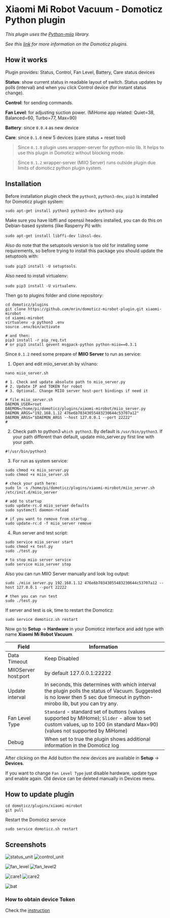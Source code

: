 
# Xiaomi Mi Robot Vacuum - Domoticz Python plugin

*This plugin uses the [Python-miio](https://github.com/rytilahti/python-miio) library.*

*See this [link](https://www.domoticz.com/wiki/Using_Python_plugins) for more information on the Domoticz plugins.*

## How it works

Plugin provides: Status, Control, Fan Level, Battery, Care status devices

**Status**: show current status in readable layout of switch. Status updates by polls 
(interval) and when you click Control device (for instant status change).

**Control**: for sending commands.

**Fan Level**: for adjusting suction power. (MiHome app related: Quiet=38, Balanced=60, Turbo=77, Max=90)

**Battery**: since ```0.0.4``` as new device

**Care**: since ```0.1.0``` new 5 devices (care status + reset tool)

>Since ```0.1.0``` plugin uses wrapper-server for python-miio lib. It helps to use this plugin in Domoticz without blocking mode.

>Since ```0.1.2``` wrapper-server (MIIO Server) runs outside plugin due limits of domoticz python plugin system.

## Installation

Before installation plugin check the `python3`, `python3-dev`, `pip3` is installed for Domoticz plugin system:

```sudo apt-get install python3 python3-dev python3-pip```

Make sure you have libffi and openssl headers installed, you can do this on Debian-based systems (like Rasperry Pi) with:

```sudo apt-get install libffi-dev libssl-dev```.

Also do note that the setuptools version is too old for installing some requirements, so before trying to install this package you should update the setuptools with:

```sudo pip3 install -U setuptools```.

Also need to install virtualenv:

```sudo pip3 install -U virtualenv```.

Then go to plugins folder and clone repository:
```
cd domoticz/plugins
git clone https://github.com/mrin/domoticz-mirobot-plugin.git xiaomi-mirobot
cd xiaomi-mirobot
virtualenv -p python3 .env
source .env/bin/activate

# and then:
pip3 install -r pip_req.txt 
# or pip3 install gevent msgpack-python python-miio==0.3.1
```

Since ```0.1.2``` need some prepare of **MIIO Server** to run as service:
1. Open and edit miio_server.sh by vi/nano:
```
nano miio_server.sh

# 1. Check and update absolute path to miio_server.py
# 2. Update IP and TOKEN for robot
# 3. Optional. Change MIIO server host-port bindings if need it

# file miio_server.sh
DAEMON_USER=root
DAEMON=/home/pi/domoticz/plugins/xiaomi-mirobot/miio_server.py
DAEMON_ARGS="192.168.1.12 476e6b70343055483230644c53707a12"
DAEMON_ARGS="$DAEMON_ARGS --host 127.0.0.1 --port 22222"
#
```

2. Check path to python3 ```which python3```. By default is ```/usr/bin/python3```. 
If your path different than default, update miio_server.py first line with your path.
```
#!/usr/bin/python3
```

3. For run as system service:
```
sudo chmod +x miio_server.py
sudo chmod +x miio_server.sh

# check your path here:
sudo ln -s /home/pi/domoticz/plugins/xiaomi-mirobot/miio_server.sh /etc/init.d/miio_server

# add to startup
sudo update-rc.d miio_server defaults
sudo systemctl daemon-reload

# if you want to remove from startup
sudo update-rc.d -f miio_server remove
```

4. Run server and test script:
```
sudo service miio_server start
sudo chmod +x test.py
sudo ./test.py

# to stop miio server service
sudo service miio_server stop
```

Also you can run MIIO Server manually and look log output:
```
sudo ./miio_server.py 192.168.1.12 476e6b70343055483230644c53707a12 --host 127.0.0.1 --port 22222

# then you can run test
sudo ./test.py
```

If server and test is ok, time to restart the Domoticz:
```
sudo service domoticz.sh restart
```

Now go to **Setup** -> **Hardware** in your Domoticz interface and add type with name **Xiaomi Mi Robot Vacuum**.

| Field | Information|
| ----- | ---------- |
| Data Timeout | Keep Disabled |
| MIIOServer host:port | by default 127.0.0.1:22222 |
| Update interval | In seconds, this determines with which interval the plugin polls the status of Vacuum. Suggested is no lower then 5 sec due timeout in python-mirobo lib, but you can try any.  |
| Fan Level Type | ```Standard``` - standard set of buttons (values supported by MiHome); ```Slider``` - allow to set custom values, up to 100 (in standard Max=90) (values not supported by MiHome) |
| Debug | When set to true the plugin shows additional information in the Domoticz log |

After clicking on the Add button the new devices are available in **Setup** -> **Devices**.

If you want to change ```Fan Level Type``` just disable hardware, update type and enable again. Old device can be deleted manually in Devices menu.

## How to update plugin

```
cd domoticz/plugins/xiaomi-mirobot
git pull
```

Restart the Domoticz service
```
sudo service domoticz.sh restart
```

## Screenshots

![status_unit](https://user-images.githubusercontent.com/93999/29568433-0da95692-8759-11e7-8706-344c02536d6a.png)
![control_unit](https://user-images.githubusercontent.com/93999/29568435-13645e10-8759-11e7-92d8-5fe130912c78.png)

![fan_level](https://user-images.githubusercontent.com/93999/29668575-6906ea22-88e9-11e7-8508-8f0ff48e2f78.png)
![fan_level2](https://user-images.githubusercontent.com/93999/29713051-86cd023c-89a5-11e7-83cc-5953b8cbbfa5.png)

![care1](https://user-images.githubusercontent.com/93999/32418537-08d3c918-c27d-11e7-89e9-10daf79bcdb4.png)
![care2](https://user-images.githubusercontent.com/93999/32418538-08ef7e10-c27d-11e7-9ff8-8dfff1c20377.png)

![bat](https://user-images.githubusercontent.com/93999/29769383-c8202814-8bf2-11e7-86b2-3629bfc63dc0.png)


### How to obtain device Token

Check the [instruction](https://github.com/rytilahti/python-miio#finding-the-token)
